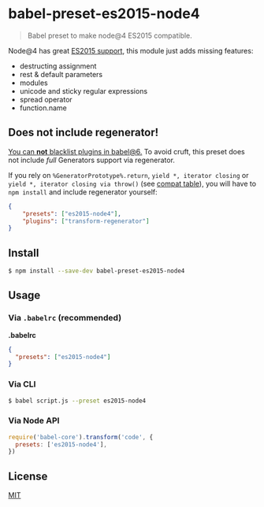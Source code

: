# babel-preset-es2015-node4

> Babel preset to make node@4 ES2015 compatible.

Node@4 has great [ES2015 support](https://nodejs.org/en/docs/es6/),
this module just adds missing features:
- destructing assignment
- rest & default parameters
- modules
- unicode and sticky regular expressions
- spread operator
- function.name

## Does not include regenerator!
[You can **not** blacklist plugins in babel@6.](https://github.com/babel/babel/issues/3016) To avoid cruft, this preset does not include *full* Generators support via regenerator.

If you rely on `%GeneratorPrototype%.return`, `yield *, iterator closing` or `yield *, iterator closing via throw()` (see [compat table](https://kangax.github.io/compat-table/es6/#test-generators)), you will have to `npm install` and include regenerator yourself:

```json
{
	"presets": ["es2015-node4"],
	"plugins": ["transform-regenerator"]
}
```

## Install

```sh
$ npm install --save-dev babel-preset-es2015-node4
```

## Usage

### Via `.babelrc` (recommended)

**.babelrc**

```json
{
  "presets": ["es2015-node4"]
}
```

### Via CLI

```sh
$ babel script.js --preset es2015-node4
```

### Via Node API

```javascript
require('babel-core').transform('code', {
  presets: ['es2015-node4'],
})
```

## License

[MIT](./LICENSE)
